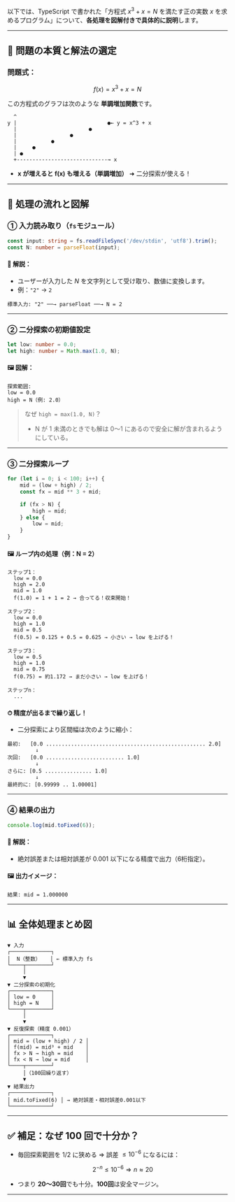 以下では、TypeScript で書かれた「方程式 $x^3 + x = N$ を満たす正の実数 $x$ を求めるプログラム」について、**各処理を図解付きで具体的に説明**します。

---

## 🧠 問題の本質と解法の選定

### 問題式：

$$
f(x) = x^3 + x = N
$$

この方程式のグラフは次のような **単調増加関数**です。

```
  ^
y |                             ●← y = x^3 + x
  |                       ●
  |                 ●
  |           ●
  |     ●
  | ●
  +-----------------------------→ x
```

- **x が増えると f(x) も増える（単調増加）** ➜ 二分探索が使える！

---

## 🔧 処理の流れと図解

### ① 入力読み取り（`fs`モジュール）

```ts
const input: string = fs.readFileSync('/dev/stdin', 'utf8').trim();
const N: number = parseFloat(input);
```

#### 🔎 解説：

- ユーザーが入力した $N$ を文字列として受け取り、数値に変換します。
- 例：`"2"` → `2`

```
標準入力: "2" ──→ parseFloat ──→ N = 2
```

---

### ② 二分探索の初期値設定

```ts
let low: number = 0.0;
let high: number = Math.max(1.0, N);
```

#### 🖼 図解：

```
探索範囲:
low = 0.0
high = N（例: 2.0）
```

> なぜ `high = max(1.0, N)`？
>
> - N が 1 未満のときでも解は 0〜1 にあるので安全に解が含まれるようにしている。

---

### ③ 二分探索ループ

```ts
for (let i = 0; i < 100; i++) {
    mid = (low + high) / 2;
    const fx = mid ** 3 + mid;

    if (fx > N) {
        high = mid;
    } else {
        low = mid;
    }
}
```

#### 🖼 ループ内の処理（例：N = 2）

```
ステップ1：
  low = 0.0
  high = 2.0
  mid = 1.0
  f(1.0) = 1 + 1 = 2 → 合ってる！収束開始！

ステップ2：
  low = 0.0
  high = 1.0
  mid = 0.5
  f(0.5) = 0.125 + 0.5 = 0.625 → 小さい → low を上げる！

ステップ3：
  low = 0.5
  high = 1.0
  mid = 0.75
  f(0.75) = 約1.172 → まだ小さい → low を上げる！

ステップn：
  ...
```

#### ⏱ 精度が出るまで繰り返し！

- 二分探索により区間幅は次のように縮小：

```
最初:   [0.0 ................................................... 2.0]
         ↓
次回:   [0.0 ......................... 1.0]
         ↓
さらに: [0.5 ............... 1.0]
         ↓
最終的に: [0.99999 .. 1.00001]
```

---

### ④ 結果の出力

```ts
console.log(mid.toFixed(6));
```

#### 🔎 解説：

- 絶対誤差または相対誤差が 0.001 以下になる精度で出力（6桁指定）。

#### 🖼 出力イメージ：

```
結果: mid = 1.000000
```

---

## 📊 全体処理まとめ図

```
▼ 入力
┌─────────────┐
│  N（整数）   │ ← 標準入力 fs
└────┬────────┘
     │
     ▼
▼ 二分探索の初期化
┌─────────────┐
│ low = 0     │
│ high = N    │
└────┬────────┘
     │
     ▼
▼ 反復探索（精度 0.001）
┌─────────────┐
│ mid = (low + high) / 2 │
│ f(mid) = mid³ + mid    │
│ fx > N → high = mid    │
│ fx < N → low = mid     │
└────┬────────┘
     │（100回繰り返す）
     ▼
▼ 結果出力
┌─────────────┐
│ mid.toFixed(6) │ → 絶対誤差・相対誤差0.001以下
└─────────────┘
```

---

## ✅ 補足：なぜ 100 回で十分か？

- 毎回探索範囲を 1/2 に狭める ⇒ 誤差 $\leq 10^{-6}$ になるには：

    $$
    2^{-n} \leq 10^{-6} ⇒ n ≈ 20
    $$

- つまり **20〜30回**でも十分。**100回**は安全マージン。

---
